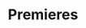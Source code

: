 ---
page_icon: premieres
page_id: premieres
page_stylesheet: premieres
theme: dark
title: Premieres
artwork: '{{ _site_root }}assets/img/tim-8.jpg'
_fieldset: premieres
_template: premieres
vertical_position: center
horizontal_position: left
quote_position: left
background_color: '#0D1F48'
quotes:
  -
    quote: /quotes/imagination-97
  -
    quote: /quotes/william-robin
  -
    quote: /quotes/fred-child
---